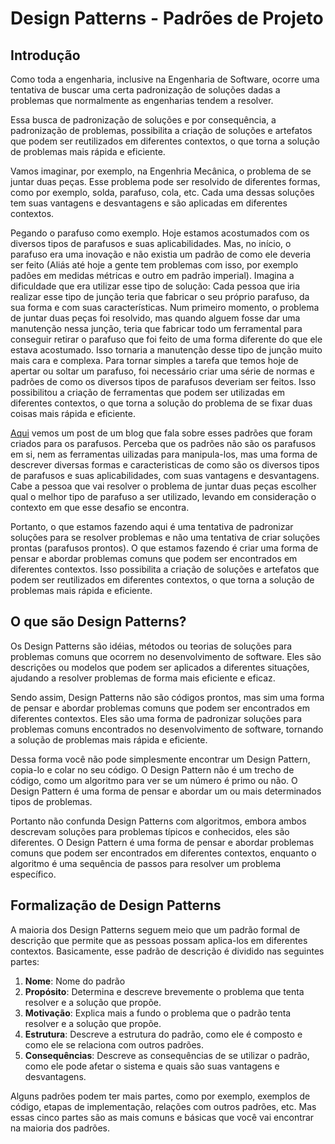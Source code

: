 # Design Patterns - Padrões de Projeto

## Introdução

Como toda a engenharia, inclusive na Engenharia de Software, ocorre uma tentativa de buscar uma certa padronização de soluções dadas a problemas que normalmente as engenharias tendem a resolver.

Essa busca de padronização de soluções e por consequência, a padronização de problemas, possibilita a criação de soluções e artefatos que podem ser reutilizados em diferentes contextos, o que torna a solução de problemas mais rápida e eficiente.

Vamos imaginar, por exemplo, na Engenhria Mecânica, o problema de se juntar duas peças. Esse problema pode ser resolvido de diferentes formas, como por exemplo, solda, parafuso, cola, etc. Cada uma dessas soluções tem suas vantagens e desvantagens e são aplicadas em diferentes contextos.

Pegando o parafuso como exemplo. Hoje estamos acostumados com os diversos tipos de parafusos e suas aplicabilidades. Mas, no início, o parafuso era uma inovação e não existia um padrão de como ele deveria ser feito (Aliás até hoje a gente tem problemas com isso, por exemplo padões em medidas métricas e outro em padrão imperial). Imagina a dificuldade que era utilizar esse tipo de solução: Cada pessoa que iria realizar esse tipo de junção teria que fabricar o seu próprio parafuso, da sua forma e com suas características. Num primeiro momento, o problema de juntar duas peças foi resolvido, mas quando alguem fosse dar uma manutenção nessa junção, teria que fabricar todo um ferramental para conseguir retirar o parafuso que foi feito de uma forma diferente do que ele estava acostumado. Isso tornaria a manutenção desse tipo de junção muito mais cara e complexa. Para tornar simples a tarefa que temos hoje de apertar ou soltar um parafuso, foi necessário criar uma série de normas e padrões de como os diversos tipos de parafusos deveriam ser feitos. Isso possibilitou a criação de ferramentas que podem ser utilizadas em diferentes contextos, o que torna a solução do problema de se fixar duas coisas mais rápida e eficiente.

[Aqui](https://projetosmecanicos.wordpress.com/2011/11/16/normas-de-parafusos/) vemos um post de um blog que fala sobre esses padrões que foram criados para os parafusos. Perceba que os padrões não são os parafusos em si, nem as ferramentas uilizadas para manipula-los, mas uma forma de descrever diversas formas e caracteristicas de como são os diversos tipos de parafusos e suas aplicabilidades, com suas vantagens e desvantagens. Cabe a pessoa que vai resolver o problema de juntar duas peças escolher qual o melhor tipo de parafuso a ser utilizado, levando em consideração o contexto em que esse desafio se encontra.

Portanto, o que estamos fazendo aqui é uma tentativa de padronizar soluções para se resolver problemas e não uma tentativa de criar soluções prontas (parafusos prontos). O que estamos fazendo é criar uma forma de pensar e abordar problemas comuns que podem ser encontrados em diferentes contextos. Isso possibilita a criação de soluções e artefatos que podem ser reutilizados em diferentes contextos, o que torna a solução de problemas mais rápida e eficiente.


## O que são Design Patterns?

Os Design Patterns são idéias, métodos ou teorias de soluções para problemas comuns que ocorrem no desenvolvimento de software. Eles são descrições ou modelos que podem ser aplicados a diferentes situações, ajudando a resolver problemas de forma mais eficiente e eficaz.

Sendo assim, Design Patterns não são códigos prontos, mas sim uma forma de pensar e abordar problemas comuns que podem ser encontrados em diferentes contextos. Eles são uma forma de padronizar soluções para problemas comuns encontrados no desenvolvimento de software, tornando a solução de problemas mais rápida e eficiente.

Dessa forma você não pode simplesmente encontrar um Design Pattern, copia-lo e colar no seu código. O Design Pattern não é um trecho de código, como um algoritmo para ver se um número é primo ou não. O Design Pattern é uma forma de pensar e abordar um ou mais determinados tipos de problemas.

Portanto não confunda Design Patterns com algoritmos, embora ambos descrevam soluções para problemas típicos e conhecidos, eles são diferentes. O Design Pattern é uma forma de pensar e abordar problemas comuns que podem ser encontrados em diferentes contextos, enquanto o algoritmo é uma sequência de passos para resolver um problema específico.

## Formalização de Design Patterns

A maioria dos Design Patterns seguem meio que um padrão formal de descrição que permite que as pessoas possam aplica-los em diferentes contextos. Basicamente, esse padrão de descrição é dividido nas seguintes partes:
1. **Nome**: Nome do padrão
2. **Propósito**: Determina e descreve brevemente o problema que tenta resolver e a solução que propõe.
3. **Motivação**: Explica mais a fundo o problema que o padrão tenta resolver e a solução que propõe. 
4. **Estrutura**: Descreve a estrutura do padrão, como ele é composto e como ele se relaciona com outros padrões.
5. **Consequências**: Descreve as consequências de se utilizar o padrão, como ele pode afetar o sistema e quais são suas vantagens e desvantagens.

Alguns padrões podem ter mais partes, como por exemplo, exemplos de código, etapas de implementação, relações com outros padrões, etc. Mas essas cinco partes são as mais comuns e básicas que você vai encontrar na maioria dos padrões.

